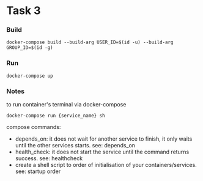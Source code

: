 # Task 3
### Build
```commandline
docker-compose build --build-arg USER_ID=$(id -u) --build-arg GROUP_ID=$(id -g)
```
### Run
```commandline
docker-compose up
```

### Notes
to run container's terminal via docker-compose
```commandline
docker-compose run {service_name} sh
 ```



compose commands:  
- depends_on: it does not wait for another service to finish, it only waits until the other services starts. see: depends_on  
- health_check: it does not start the service until the command returns success. see: healthcheck  
- create a shell script to order of initialisation of your containers/services. see: startup order  